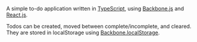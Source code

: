 A simple to-do application written in [TypeScript](http://www.typescriptlang.org/), using [Backbone.js](http://backbonejs.org/) and [React.js](http://facebook.github.io/react/).

Todos can be created, moved between complete/incomplete, and cleared. They are stored in localStorage using [Backbone.localStorage](https://github.com/jeromegn/Backbone.localStorage).
